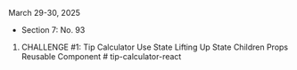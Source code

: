 March 29-30, 2025

- Section 7: No. 93

1. CHALLENGE #1: Tip Calculator
   Use State
   Lifting Up State
   Children Props
   Reusable Component
#   t i p - c a l c u l a t o r - r e a c t  
 